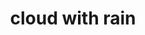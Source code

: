 ---
layout: travel&places
title: cloud with rain
emoji: cloud_with_rain
permalink: 🌧.html
image: assets/img/3moji/cloud_with_rain.png
---